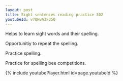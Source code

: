 ```yaml
---
layout: post
title: Sight sentences reading practice 302
youtubeId: v7QHvA3F35Q
---
```

 
 
Helps to learn sight words and their spelling.

Opportunitiy to repeat the spelling. 

Practice spelling. 
 
Practice for spelling bee competitions. 
 
{% include youtubePlayer.html id=page.youtubeId %}
 
 
